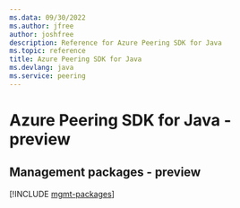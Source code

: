 ```yaml
---
ms.data: 09/30/2022
ms.author: jfree
author: joshfree
description: Reference for Azure Peering SDK for Java
ms.topic: reference
title: Azure Peering SDK for Java
ms.devlang: java
ms.service: peering
---
```

# Azure Peering SDK for Java - preview

## Management packages - preview
[!INCLUDE [mgmt-packages](peering-mgmt-index.md)]